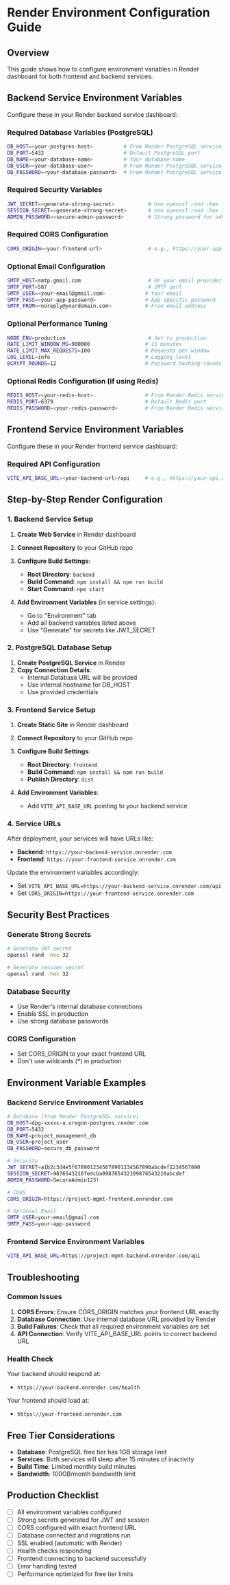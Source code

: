 # Render Environment Configuration Guide

## Overview
This guide shows how to configure environment variables in Render dashboard for both frontend and backend services.

## Backend Service Environment Variables

Configure these in your Render backend service dashboard:

### Required Database Variables (PostgreSQL)
```bash
DB_HOST=<your-postgres-host>          # From Render PostgreSQL service
DB_PORT=5432                          # Default PostgreSQL port
DB_NAME=<your-database-name>          # Your database name
DB_USER=<your-database-user>          # From Render PostgreSQL service
DB_PASSWORD=<your-database-password>  # From Render PostgreSQL service
```

### Required Security Variables
```bash
JWT_SECRET=<generate-strong-secret>           # Use openssl rand -hex 32
SESSION_SECRET=<generate-strong-secret>       # Use openssl rand -hex 32
ADMIN_PASSWORD=<secure-admin-password>        # Strong password for admin user
```

### Required CORS Configuration
```bash
CORS_ORIGIN=<your-frontend-url>               # e.g., https://your-app.onrender.com
```

### Optional Email Configuration
```bash
SMTP_HOST=smtp.gmail.com                      # Or your email provider
SMTP_PORT=587                                 # SMTP port
SMTP_USER=<your-email@gmail.com>             # Your email
SMTP_PASS=<your-app-password>                # App-specific password
SMTP_FROM=<noreply@yourdomain.com>           # From email address
```

### Optional Performance Tuning
```bash
NODE_ENV=production                           # Set to production
RATE_LIMIT_WINDOW_MS=900000                  # 15 minutes
RATE_LIMIT_MAX_REQUESTS=100                  # Requests per window
LOG_LEVEL=info                               # Logging level
BCRYPT_ROUNDS=12                             # Password hashing rounds
```

### Optional Redis Configuration (if using Redis)
```bash
REDIS_HOST=<your-redis-host>                 # From Render Redis service
REDIS_PORT=6379                              # Default Redis port
REDIS_PASSWORD=<your-redis-password>         # From Render Redis service
```

## Frontend Service Environment Variables

Configure these in your Render frontend service dashboard:

### Required API Configuration
```bash
VITE_API_BASE_URL=<your-backend-url>/api     # e.g., https://your-api.onrender.com/api
```

## Step-by-Step Render Configuration

### 1. Backend Service Setup

1. **Create Web Service** in Render dashboard
2. **Connect Repository** to your GitHub repo
3. **Configure Build Settings**:
   - **Root Directory**: `backend`
   - **Build Command**: `npm install && npm run build`
   - **Start Command**: `npm start`

4. **Add Environment Variables** (in service settings):
   - Go to "Environment" tab
   - Add all backend variables listed above
   - Use "Generate" for secrets like JWT_SECRET

### 2. PostgreSQL Database Setup

1. **Create PostgreSQL Service** in Render
2. **Copy Connection Details**:
   - Internal Database URL will be provided
   - Use internal hostname for DB_HOST
   - Use provided credentials

### 3. Frontend Service Setup

1. **Create Static Site** in Render dashboard
2. **Connect Repository** to your GitHub repo
3. **Configure Build Settings**:
   - **Root Directory**: `frontend`
   - **Build Command**: `npm install && npm run build`
   - **Publish Directory**: `dist`

4. **Add Environment Variables**:
   - Add `VITE_API_BASE_URL` pointing to your backend service

### 4. Service URLs

After deployment, your services will have URLs like:
- **Backend**: `https://your-backend-service.onrender.com`
- **Frontend**: `https://your-frontend-service.onrender.com`

Update the environment variables accordingly:
- Set `VITE_API_BASE_URL=https://your-backend-service.onrender.com/api`
- Set `CORS_ORIGIN=https://your-frontend-service.onrender.com`

## Security Best Practices

### Generate Strong Secrets
```bash
# Generate JWT secret
openssl rand -hex 32

# Generate session secret
openssl rand -hex 32
```

### Database Security
- Use Render's internal database connections
- Enable SSL in production
- Use strong database passwords

### CORS Configuration
- Set CORS_ORIGIN to your exact frontend URL
- Don't use wildcards (*) in production

## Environment Variable Examples

### Backend Service Environment Variables
```bash
# Database (from Render PostgreSQL service)
DB_HOST=dpg-xxxxx-a.oregon-postgres.render.com
DB_PORT=5432
DB_NAME=project_management_db
DB_USER=project_user
DB_PASSWORD=secure_db_password

# Security
JWT_SECRET=a1b2c3d4e5f6789012345678901234567890abcdef1234567890
SESSION_SECRET=9876543210fedcba098765432109876543210abcdef
ADMIN_PASSWORD=SecureAdmin123!

# CORS
CORS_ORIGIN=https://project-mgmt-frontend.onrender.com

# Optional Email
SMTP_USER=your-email@gmail.com
SMTP_PASS=your-app-password
```

### Frontend Service Environment Variables
```bash
VITE_API_BASE_URL=https://project-mgmt-backend.onrender.com/api
```

## Troubleshooting

### Common Issues

1. **CORS Errors**: Ensure CORS_ORIGIN matches your frontend URL exactly
2. **Database Connection**: Use internal database URL provided by Render
3. **Build Failures**: Check that all required environment variables are set
4. **API Connection**: Verify VITE_API_BASE_URL points to correct backend URL

### Health Check

Your backend should respond at:
- `https://your-backend.onrender.com/health`

Your frontend should load at:
- `https://your-frontend.onrender.com`

## Free Tier Considerations

- **Database**: PostgreSQL free tier has 1GB storage limit
- **Services**: Both services will sleep after 15 minutes of inactivity
- **Build Time**: Limited monthly build minutes
- **Bandwidth**: 100GB/month bandwidth limit

## Production Checklist

- [ ] All environment variables configured
- [ ] Strong secrets generated for JWT and session
- [ ] CORS configured with exact frontend URL
- [ ] Database connected and migrations run
- [ ] SSL enabled (automatic with Render)
- [ ] Health checks responding
- [ ] Frontend connecting to backend successfully
- [ ] Error handling tested
- [ ] Performance optimized for free tier limits
